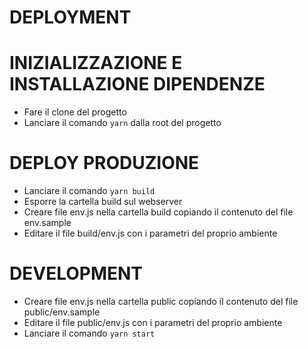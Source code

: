 # DEPLOYMENT

# INIZIALIZZAZIONE E INSTALLAZIONE DIPENDENZE

- Fare il clone del progetto
- Lanciare il comando `yarn` dalla root del progetto

# DEPLOY PRODUZIONE

- Lanciare il comando `yarn build`
- Esporre la cartella build sul webserver
- Creare file env.js nella cartella build copiando il contenuto del file env.sample
- Editare il file build/env.js con i parametri del proprio ambiente


# DEVELOPMENT

- Creare file env.js nella cartella public copiando il contenuto del file public/env.sample
- Editare il file public/env.js con i parametri del proprio ambiente
- Lanciare il comando `yarn start`